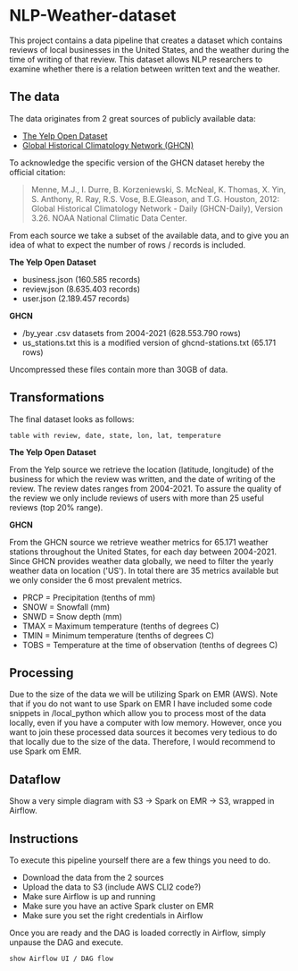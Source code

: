 # NLP-Weather-dataset

This project contains a data pipeline that creates a dataset which contains reviews of local businesses in the United
States, and the weather during the time of writing of that review. This dataset allows NLP researchers to examine whether 
there is a relation between written text and the weather. 

## The data

The data originates from 2 great sources of publicly available data:

- [The Yelp Open Dataset](yelp)
- [Global Historical Climatology Network (GHCN)](ghcn)

To acknowledge the specific version of the GHCN dataset hereby the official citation:

> Menne, M.J., I. Durre, B. Korzeniewski, S. McNeal, K. Thomas, X. Yin, S. Anthony, R. Ray, 
R.S. Vose, B.E.Gleason, and T.G. Houston, 2012: Global Historical Climatology Network - 
Daily (GHCN-Daily), Version 3.26. NOAA National Climatic Data Center. 

From each source we take a subset of the available data, and to give you an idea of what to expect the number of rows /
records is included.

**The Yelp Open Dataset**
- business.json (160.585 records)
- review.json (8.635.403 records)
- user.json (2.189.457 records)

**GHCN**
- /by_year .csv datasets from 2004-2021 (628.553.790 rows)
- us_stations.txt this is a modified version of ghcnd-stations.txt (65.171 rows)

Uncompressed these files contain more than 30GB of data.

## Transformations

The final dataset looks as follows:

`table with review, date, state, lon, lat, temperature`

**The Yelp Open Dataset**

From the Yelp source we retrieve the location (latitude, longitude) of the business for which the review was written,
and the date of writing of the review. The review dates ranges from 2004-2021. To assure the quality of the review we
only include reviews of users with more than 25 useful reviews (top 20% range). 

**GHCN**

From the GHCN source we retrieve weather metrics for 65.171 weather stations throughout the United States, for each day
between 2004-2021. Since GHCN provides weather data globally, we need to filter the yearly weather data on location 
('US'). In total there are 35 metrics available but we only consider the 6 most prevalent metrics.

- PRCP = Precipitation (tenths of mm)
- SNOW = Snowfall (mm)
- SNWD = Snow depth (mm)
- TMAX = Maximum temperature (tenths of degrees C)
- TMIN = Minimum temperature (tenths of degrees C)
- TOBS = Temperature at the time of observation (tenths of degrees C) 

## Processing

Due to the size of the data we will be utilizing Spark on EMR (AWS). Note that if you do not want to use Spark on EMR
I have included some code snippets in /local_python which allow you to process most of the data locally, even if you have 
a computer with low memory. However, once you want to join these processed data sources it becomes very tedious to do that
locally due to the size of the data. Therefore, I would recommend to use Spark om EMR.

## Dataflow

Show a very simple diagram with S3 -> Spark on EMR -> S3, wrapped in Airflow.

## Instructions

To execute this pipeline yourself there are a few things you need to do.

- Download the data from the 2 sources 
- Upload the data to S3 (include AWS CLI2 code?)
- Make sure Airflow is up and running
- Make sure you have an active Spark cluster on EMR 
- Make sure you set the right credentials in Airflow

Once you are ready and the DAG is loaded correctly in Airflow, simply unpause the DAG and execute. 

`show Airflow UI / DAG flow`

[yelp]: https://www.yelp.com/dataset
[ghcn]: https://www.ncei.noaa.gov/metadata/geoportal/rest/metadata/item/gov.noaa.ncdc:C00861/html